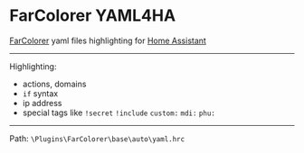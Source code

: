 # FarColorer YAML4HA
[FarColorer](https://github.com/colorer/FarColorer) yaml files highlighting for [Home Assistant](https://www.home-assistant.io)

---

Highlighting:
- actions, domains
- `if` syntax
- ip address
- special tags like `!secret` `!include` `custom:` `mdi:` `phu:`

---

Path: `\Plugins\FarColorer\base\auto\yaml.hrc`
